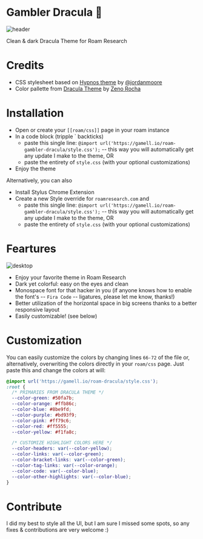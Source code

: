 # Gambler Dracula 🎰

![header](img/header.png)

Clean & dark Dracula Theme for Roam Research

# Credits

- CSS stylesheet based on [Hypnos theme](https://github.com/jordanmoore/hypnos) by [@jordanmoore](https://twitter.com/jordanmoore)
- Color pallette from [Dracula Theme](https://github.com/dracula/dracula-theme) by [Zeno Rocha](https://draculatheme.com/)

# Installation

- Open or create your `[[roam/css]]` page in your roam instance
- In a code block (tripple \` backticks)
  - paste this single line: `@import url('https://gamell.io/roam-gambler-dracula/style.css');` -- this way you will automatically get any update I make to the theme, OR
  - paste the entirety of `style.css` (with your optional customizations)
- Enjoy the theme

Alternatively, you can also

- Install Stylus Chrome Extension
- Create a new Style override for `roamresearch.com` and
  - paste this single line: `@import url('https://gamell.io/roam-gambler-dracula/style.css');` -- this way you will automatically get any update I make to the theme, OR
  - paste the entirety of `style.css` (with your optional customizations)

# Feartures

![desktop](img/desktop.jpg)

- Enjoy your favorite theme in Roam Research
- Dark yet colorful: easy on the eyes and clean
- Monospace font for that hacker in you (if anyone knows how to enable the font's -- `Fira Code` -- ligatures, please let me know, thanks!)
- Better utilization of the horizontal space in big screens thanks to a better responsive layout
- Easily customizable! (see below)

# Customization

You can easily customize the colors by changing lines `66-72` of the file or, alternatively, overwriting the colors directly in your `roam/css` page. Just paste this and change the colors at will:

```css
@import url('https://gamell.io/roam-dracula/style.css');
:root {
  /* PRIMARIES FROM DRACULA THEME */
  --color-green: #50fa7b;
  --color-orange: #ffb86c;
  --color-blue: #8be9fd;
  --color-purple: #bd93f9;
  --color-pink: #ff79c6;
  --color-red: #ff5555;
  --color-yellow: #f1fa8c;

  /* CUSTOMIZE HIGHLIGHT COLORS HERE */
  --color-headers: var(--color-yellow);
  --color-links: var(--color-green);
  --color-bracket-links: var(--color-green);
  --color-tag-links: var(--color-orange);
  --color-code: var(--color-blue);
  --color-other-highlights: var(--color-blue);
}
```



# Contribute

I did my best to style all the UI, but I am sure I missed some spots, so any fixes & contributions are very welcome :)
